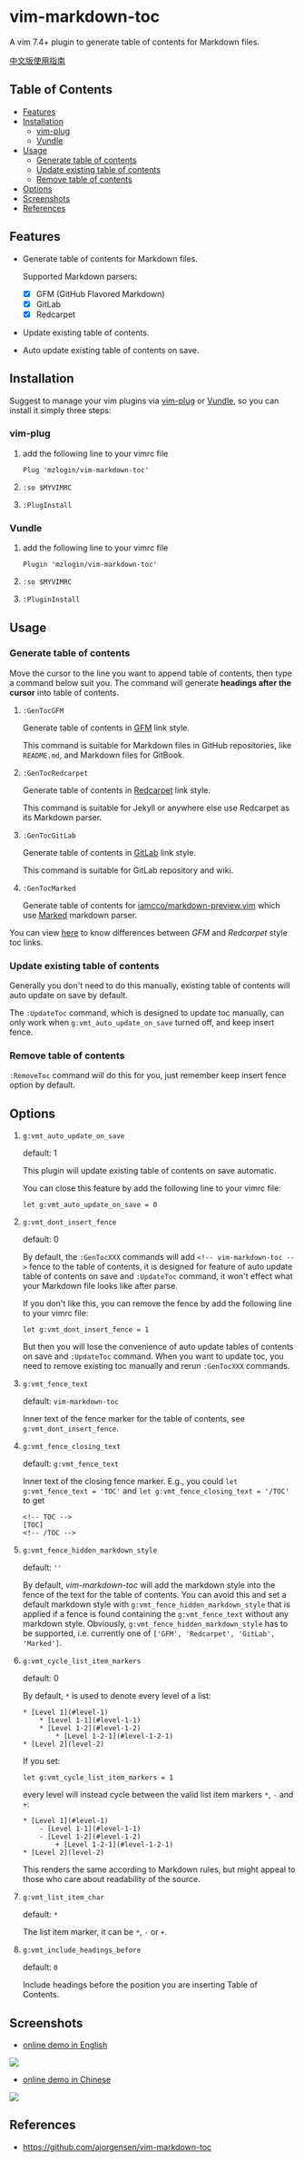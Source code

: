 # vim-markdown-toc

A vim 7.4+ plugin to generate table of contents for Markdown files.

[中文版使用指南][7]

## Table of Contents

<!-- vim-markdown-toc GFM -->

* [Features](#features)
* [Installation](#installation)
    * [vim-plug](#vim-plug)
    * [Vundle](#vundle)
* [Usage](#usage)
    * [Generate table of contents](#generate-table-of-contents)
    * [Update existing table of contents](#update-existing-table-of-contents)
    * [Remove table of contents](#remove-table-of-contents)
* [Options](#options)
* [Screenshots](#screenshots)
* [References](#references)

<!-- vim-markdown-toc -->

## Features

* Generate table of contents for Markdown files.

  Supported Markdown parsers:

  - [x] GFM (GitHub Flavored Markdown)
  - [x] GitLab
  - [x] Redcarpet

* Update existing table of contents.

* Auto update existing table of contents on save.

## Installation

Suggest to manage your vim plugins via [vim-plug][8] or [Vundle][4], so you can install it simply three steps:

### vim-plug

1. add the following line to your vimrc file

    ```
    Plug 'mzlogin/vim-markdown-toc'
    ```

2. `:so $MYVIMRC`

3. `:PlugInstall`

### Vundle

1. add the following line to your vimrc file

    ```
    Plugin 'mzlogin/vim-markdown-toc'
    ```

2. `:so $MYVIMRC`

3. `:PluginInstall`

## Usage

### Generate table of contents

Move the cursor to the line you want to append table of contents, then type a command below suit you. The command will generate **headings after the cursor** into table of contents.

1. `:GenTocGFM`

    Generate table of contents in [GFM][2] link style.

    This command is suitable for Markdown files in GitHub repositories, like `README.md`, and Markdown files for GitBook.

2. `:GenTocRedcarpet`

    Generate table of contents in [Redcarpet][3] link style.

    This command is suitable for Jekyll or anywhere else use Redcarpet as its Markdown parser.

3. `:GenTocGitLab`

    Generate table of contents in [GitLab][9] link style.

    This command is suitable for GitLab repository and wiki.

4. `:GenTocMarked`

    Generate table of contents for [iamcco/markdown-preview.vim][10] which use [Marked][11] markdown parser.

You can view [here][1] to know differences between *GFM* and *Redcarpet* style toc links.

### Update existing table of contents

Generally you don't need to do this manually, existing table of contents will auto update on save by default.

The `:UpdateToc` command, which is designed to update toc manually, can only work when `g:vmt_auto_update_on_save` turned off, and keep insert fence.

### Remove table of contents

`:RemoveToc` command will do this for you, just remember keep insert fence option by default.

## Options

1. `g:vmt_auto_update_on_save`

   default: 1

   This plugin will update existing table of contents on save automatic.

   You can close this feature by add the following line to your vimrc file:

   ```viml
   let g:vmt_auto_update_on_save = 0
   ```

2. `g:vmt_dont_insert_fence`

   default: 0

   By default, the `:GenTocXXX` commands will add `<!-- vim-markdown-toc -->` fence to the table of contents, it is designed for feature of auto update table of contents on save and `:UpdateToc` command, it won't effect what your Markdown file looks like after parse.

   If you don't like this, you can remove the fence by add the following line to your vimrc file:

   ```viml
   let g:vmt_dont_insert_fence = 1
   ```

   But then you will lose the convenience of auto update tables of contents on save and `:UpdateToc` command. When you want to update toc, you need to remove existing toc manually and rerun `:GenTocXXX` commands.

3. `g:vmt_fence_text`

   default: `vim-markdown-toc`

   Inner text of the fence marker for the table of contents, see `g:vmt_dont_insert_fence`.

4. `g:vmt_fence_closing_text`

   default: `g:vmt_fence_text`

   Inner text of the closing fence marker. E.g., you could `let g:vmt_fence_text = 'TOC'` and `let g:vmt_fence_closing_text = '/TOC'` to get

   ```
   <!-- TOC -->
   [TOC]
   <!-- /TOC -->
   ```

5. `g:vmt_fence_hidden_markdown_style`

   default: `''`

   By default, _vim-markdown-toc_ will add the markdown style into the fence of the text for the table of contents. You can avoid this and set a default markdown style with `g:vmt_fence_hidden_markdown_style` that is applied if a fence is found containing the `g:vmt_fence_text` without any markdown style. Obviously, `g:vmt_fence_hidden_markdown_style` has to be supported, i.e. currently one of `['GFM', 'Redcarpet', 'GitLab', 'Marked']`.

6. `g:vmt_cycle_list_item_markers`

   default: 0

   By default, `*` is used to denote every level of a list:

   ```
   * [Level 1](#level-1)
       * [Level 1-1](#level-1-1)
       * [Level 1-2](#level-1-2)
           * [Level 1-2-1](#level-1-2-1)
   * [Level 2](level-2)
   ```

   If you set:

   ```viml
   let g:vmt_cycle_list_item_markers = 1
   ```

   every level will instead cycle between the valid list item markers `*`, `-` and `+`:

   ```
   * [Level 1](#level-1)
       - [Level 1-1](#level-1-1)
       - [Level 1-2](#level-1-2)
           + [Level 1-2-1](#level-1-2-1)
   * [Level 2](level-2)
   ```

   This renders the same according to Markdown rules, but might appeal to those who care about readability of the source.

7. `g:vmt_list_item_char`

    default: `*`

    The list item marker, it can be `*`, `-` or `+`.

8. `g:vmt_include_headings_before`

    default: `0`

    Include headings before the position you are inserting Table of Contents.

## Screenshots

* [online demo in English][5]

![](./screenshots/english.gif)

* [online demo in Chinese][6]

![](./screenshots/chinese.gif)

## References

* <https://github.com/ajorgensen/vim-markdown-toc>

[1]: http://mazhuang.org/2015/12/05/diff-between-gfm-and-redcarpet/
[2]: https://github.github.com/gfm/
[3]: https://github.com/vmg/redcarpet
[4]: http://github.com/VundleVim/Vundle.Vim
[5]: https://github.com/mzlogin/chinese-copywriting-guidelines/blob/Simplified/README.en.md
[6]: https://github.com/mzlogin/awesome-adb
[7]: http://mazhuang.org/2015/12/19/vim-markdown-toc/
[8]: https://github.com/junegunn/vim-plug
[9]: https://docs.gitlab.com/ee/user/markdown.html
[10]:https://github.com/iamcco/markdown-preview.vim
[11]:https://github.com/markedjs/marked
